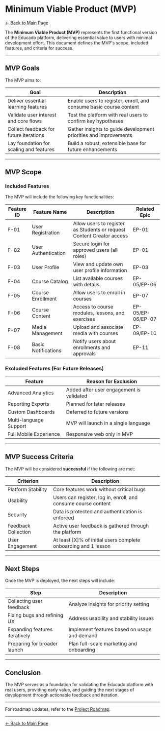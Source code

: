 # Minimum Viable Product (MVP)

[← Back to Main Page](../index.md)

The **Minimum Viable Product (MVP)** represents the first functional version of the Educado platform, delivering essential value to users with minimal development effort. This document defines the MVP's scope, included features, and criteria for success.

---

## MVP Goals

The MVP aims to:

| Goal                                   | Description                                                      |
|---------------------------------------- |------------------------------------------------------------------|
| Deliver essential learning features     | Enable users to register, enroll, and consume basic course content|
| Validate user interest and core flows   | Test the platform with real users to confirm key hypotheses       |
| Collect feedback for future iterations  | Gather insights to guide development priorities and improvements  |
| Lay foundation for scaling and features | Build a robust, extensible base for future enhancements           |

---

## MVP Scope

### Included Features

The MVP will include the following key functionalities:

| Feature ID | Feature Name            | Description                                                           | Related Epic      |
|------------|------------------------|-----------------------------------------------------------------------|-------------------|
| F-01       | User Registration      | Allow users to register as Students or request Content Creator access | EP-01             |
| F-02       | User Authentication    | Secure login for approved users (all roles)                           | EP-01             |
| F-03       | User Profile           | View and update own user profile information                          | EP-03             |
| F-04       | Course Catalog         | List available courses with details                                   | EP-05/EP-06       |
| F-05       | Course Enrollment      | Allow users to enroll in courses                                      | EP-07             |
| F-06       | Course Content         | Access to course modules, lessons, and exercises                      | EP-05/EP-06/EP-07 |
| F-07       | Media Management       | Upload and associate media with courses                               | EP-09/EP-10       |
| F-08       | Basic Notifications    | Notify users about enrollments and approvals                          | EP-11             |

### Excluded Features (For Future Releases)

| Feature                  | Reason for Exclusion                    |
|--------------------------|-----------------------------------------|
| Advanced Analytics       | Added after user engagement is validated|
| Reporting Exports        | Planned for later releases              |
| Custom Dashboards        | Deferred to future versions             |
| Multi-language Support   | MVP will launch in a single language    |
| Full Mobile Experience   | Responsive web only in MVP              |

---

## MVP Success Criteria

The MVP will be considered **successful** if the following are met:

| Criterion                | Description                                                      |
|--------------------------|------------------------------------------------------------------|
| Platform Stability       | Core features work without critical bugs                         |
| Usability                | Users can register, log in, enroll, and consume course content   |
| Security                 | Data is protected and authentication is enforced                 |
| Feedback Collection      | Active user feedback is gathered through the platform            |
| User Engagement          | At least [X]% of initial users complete onboarding and 1 lesson  |

---

## Next Steps

Once the MVP is deployed, the next steps will include:

| Step                              | Description                                        |
|------------------------------------|----------------------------------------------------|
| Collecting user feedback           | Analyze insights for priority setting              |
| Fixing bugs and refining UX        | Address usability and stability issues             |
| Expanding features iteratively     | Implement features based on usage and demand       |
| Preparing for broader launch       | Plan full-scale marketing and onboarding           |

---

## Conclusion

The MVP serves as a foundation for validating the Educado platform with real users, providing early value, and guiding the next stages of development through actionable feedback and iteration.

---

For roadmap updates, refer to the [Project Roadmap](../management/roadmap.md).

---

[← Back to Main Page](../index.md)